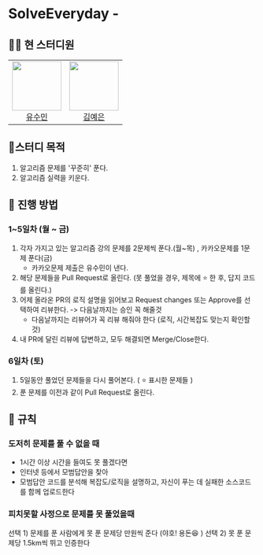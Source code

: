 # SolveEveryday - 

## 🧑‍💻 현 스터디원
<table>
  <tr>
    <td align="center">
      <a href="https://github.com/sue4869">
        <img src="https://avatars.githubusercontent.com/u/68679529?v=4" width="100px;" />
        <br />
        유수민
      </a>
    </td>
    <td align="center">
      <a href="https://github.com/gda05024">
        <img src="https://avatars.githubusercontent.com/u/79521569?v=4" width="100px;" />
        <br />
        김예은
      </a>
    </td>
</table>

## 🚩스터디 목적
1. 알고리즘 문제를 '꾸준히' 푼다. 
2. 알고리즘 실력을 키운다.

## 📖 진행 방법

### 1~5일차 (월 ~ 금)
1. 각자 가지고 있는 알고리즘 강의 문제를 2문제씩 푼다.(월~목) , 카카오문제를 1문제 푼다(금)
   * 카카오문제 제출은 유수민이 낸다. 
2. 해당 문제들을 Pull Request로 올린다. (못 풀었을 경우, 제목에 ⭐️ 한 후, 답지 코드를 올린다.)
3. 어제 올라온 PR의 로직 설명을 읽어보고 Request changes 또는 Approve를 선택하여 리뷰한다. -> 다음날까지는 승인 꼭 해줄것
    * 다음날까지는 리뷰어가 꼭 리뷰 해줘야 한다 (로직, 시간복잡도 맞는지 확인할 것)
4. 내 PR에 달린 리뷰에 답변하고, 모두 해결되면 Merge/Close한다.

### 6일차 (토)
1. 5일동안 풀었던 문제들을 다시 풀어본다.  ( ⭐️ 표시한 문제들 )
2. 푼 문제를 이전과 같이 Pull Request로 올린다.

## 🔗 규칙

### 도저히 문제를 풀 수 없을 때
* 1시간 이상 시간을 들여도 못 풀겠다면
* 인터넷 등에서 모범답안을 찾아
* 모범답안 코드를 분석해 복잡도/로직을 설명하고, 자신이 푸는 데 실패한 소스코드를 함께 업로드한다

### 피치못할 사정으로 문제를 못 풀었을때
선택 1) 문제를 푼 사람에게 못 푼 문제당 만원씩 준다 (야호! 용돈😆 )
선택 2) 못 푼 문제당 1.5km씩 뛰고 인증한다 
